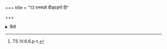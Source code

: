 +++
title = "13 वनस्पते वीड्वङ्गो हि"

+++

<details><summary>थिते</summary>

13. He addresses the chariot with five verses beginning with vanaspate vīḍvaṅgo hi bhūyāḥ....[^1]  

[^1]: TS IV.6.6.p-t. 
</details>
